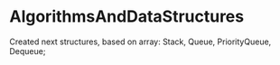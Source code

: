 # AlgorithmsAndDataStructures
Created next structures, based on array: Stack, Queue, PriorityQueue, Dequeue;
